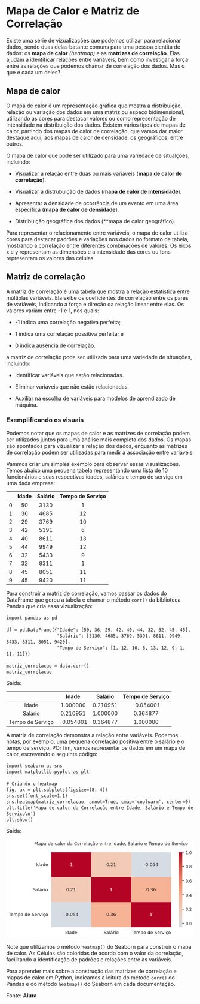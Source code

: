 # Mapa de Calor e Matriz de Correlação

Existe uma série de vizualizações que podemos utilizar para relacionar dados, sendo duas delas batante comuns para uma pessoa cientita de dados: os **mapa de calor** *(heatmap)* e as **matrizes de correlação**. Elas ajudam a identificar relações entre variáveis, bem como investigar a força entre as relações que podemos chamar de correlação dos dados. Mas o que é cada um deles?

## Mapa de calor

O mapa de calor é um representação gráfica que mostra a distribuição, relação ou variação dos dados em uma matriz ou espaço bidimensional, utilizando as cores para destacar valores ou como representação de intensidade na distribuição dos dados. Existem vários tipos de mapas de calor, partindo dos mapas de calor de correlação, que vamos dar maior destaque aqui, aos mapas de calor de densidade, os geográficos, entre outros.

O mapa de calor que pode ser utilizado para uma variedade de situalções, incluindo:

- Visualizar a relação entre duas ou mais variáveis (**mapa de calor de correlação**).

- Visualizar a distrubuição de dados (**mapa de calor de intensidade**).

- Apresentar a densidade de ocorrência de um evento em uma área específica (**mapa de calor de densidade**).

- Distribuição geográfica dos dados (**mapa de calor geográfico).

Para representar o relacionamento entre variáveis, o mapa de calor utiliza cores para destacar padrões e variações nos dados no formato de tabela, mostrando a correlação entre diferentes combinações de valores. Os eixos x e y representam as dimensões e a intensidade das cores ou tons representam os valores das células.

## Matriz de correlação

A matriz de correlação é uma tabela que mostra a relação estatística entre múltiplas variáveis. Ela exibe os coeficientes de correlação entre os pares de variáveis, indicando a força e direção da relação linear entre elas. Os valores variam entre -1 e 1, nos quais:

- -1 indica uma correlação negativa perfeita;

- 1 indica uma correlação possitiva perfeita; e

- 0 indica ausência de correlação.

a matriz de correlação pode ser utilizada para uma variedade de situações, incluindo:

- Identificar variáveis que estão relacionadas.

- Eliminar variáveis que não estão relacionadas.

- Auxiliar na escolha de variáveis para modelos de aprendizado de máquina.

### Exemplificando os visuais

Podemos notar que os mapas de calor e as matrizes de correlação podem ser utilizados juntos para uma análise mais completa dos dados. Os mapas são apontados para vizualizar a relação dos dados, enquanto as matrizes de correlação podem ser utilizadas para medir a associação entre variáveis.

Vammos criar um simples exemplo para observar essas visualizações. Temos abaixo uma pequena tabela representando uma lista de 10 funcionários e suas respectivas idades, salários e tempo de serviço em uma dada empresa:


|    |Idade|Salário|Tempo de Serviço|
|:--:|:--:|:---:|:--:|
| 0  | 50 |	3130|  1 |
| 1  | 36 |	4685| 12 |
| 2  | 29 |	3769| 10 |
| 3  | 42 |	5391|  6 |
| 4  | 40 |	8611| 13 |
| 5  | 44 |	9949| 12 |
| 6  | 32 |	5433|  9 |
| 7  | 32 |	8311|  1 |
| 8  | 45 |	8051| 11 |
| 9  | 45 |	9420| 11 |

Para construir a matriz de correlação, vamos passar os dados do DataFrame que gerou a tabela e chamar o método ```corr()``` da biblioteca Pandas que cria essa vizualização:

```
import pandas as pd

df = pd.DataFrame({"Idade": [50, 36, 29, 42, 40, 44, 32, 32, 45, 45],
                   "Salário": [3130, 4685, 3769, 5391, 8611, 9949, 5433, 8311, 8051, 9420],
                   "Tempo de Serviço": [1, 12, 10, 6, 13, 12, 9, 1, 11, 11]})

matriz_correlacao = data.corr()
matriz_correlacao
```

Saída:


|       | Idade|	Salário|	Tempo de Serviço|
| :--:  | :---: | :----: | :---: |
|Idade	|1.000000|	0.210951|	-0.054001|
|Salário|	0.210951|	1.000000|	0.364877|
|Tempo de Serviço|	-0.054001|	0.364877|	1.000000|

A matriz de correlação demonstra a relação entre variáveis. Podemos notas, por exemplo, uma pequena correlação positiva entre o salário e o tempo de serviço. POr fim, vamos representar os dados em um mapa de calor, escrevendo o seguinte código:

```
import seaborn as sns
import matplotlib.pyplot as plt

# Criando o heatmap
fig, ax = plt.subplots(figsize=(8, 4))
sns.set(font_scale=1.1)
sns.heatmap(matriz_correlacao, annot=True, cmap='coolwarm', center=0)
plt.title('Mapa de calor da Correlação entre Idade, Salário e Tempo de Serviço\n')
plt.show()
```

Saída:

![Mapa de calor e Correlação](../assets/mapadeCaloreCorrelação.png)

Note que utilizamos o método ```heatmap()``` do Seaborn para construir o mapa de calor. As Células são coloridas de acordo com o valor da correlação, facilitando a identificação de padrões e relações entre as variáveis.

Para aprender mais sobre a construção das matrizes de correlação e mapas de calor em Python, indicamos a leitura do método ```corr()``` do Pandas e do método ```heatmap()``` do Seaborn em cada documentação.

Fonte: **Alura**